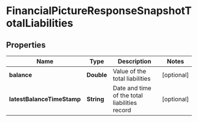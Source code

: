 
# FinancialPictureResponseSnapshotTotalLiabilities

## Properties
Name | Type | Description | Notes
------------ | ------------- | ------------- | -------------
**balance** | **Double** | Value of the total liabilities |  [optional]
**latestBalanceTimeStamp** | **String** | Date and time of the total liabilities record |  [optional]



